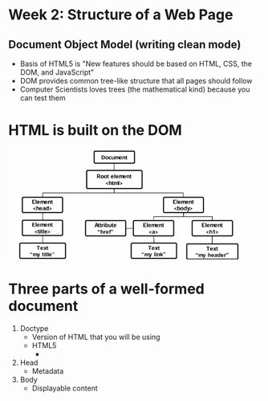 # Week 2: Structure of a Web Page

## Document Object Model (writing clean mode)
- Basis of HTML5 is "New features should be based on HTML, CSS, the DOM, and JavaScript"
- DOM provides common tree-like structure that all pages should follow
- Computer Scientists loves trees (the mathematical kind) because you can test them

# HTML is built on the DOM
![alt text](image.png)

# Three parts of a well-formed document
1. Doctype
    - Version of HTML that you will be using
    - HTML5
      - <!DOCTYPE html>
2. Head
    - Metadata
3. Body
    - Displayable content

